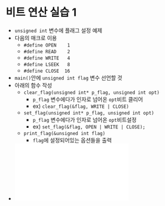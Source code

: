 # 비트 연산 실습 1
* `unsigned int` 변수에 플래그 설정 예제
* 다음의 매크로 이용
  * `#define OPEN    1`
  * `#define READ    2`
  * `#define WRITE   4`
  * `#define LSEEK   8`
  * `#define CLOSE  16`
* `main()`안에 `unsigned int flag` 변수 선언할 것
* 아래의 함수 작성
  * `clear_flag(unsigned int* p_flag, unsigned int opt)`
    * `p_flag` 변수에다가 인자로 넘어온 `opt`비트 클리어
    * ex) `clear_flag(&flag, WRITE | CLOSE)`
  * `set_flag(unsigned int* p_flag, unsigned int opt)`
    * `p_flag` 변수에다가 인자로 넘어온 `opt`비트설정
    * ex) `set_flag(&flag, OPEN | WRITE | CLOSE);`
  * `print_flag(&unsigned int flag)`
    * `flag`에 설정되어있는 옵션들을 출력
* ![practice_1.c](./practice_1.c?raw=true)
